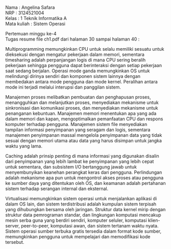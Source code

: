 Nama : Angelina Safara  
NRP : 3124521004  
Kelas : 1 Teknik Informatika A  
Mata kuliah : Sistem Operasi 

Pertemuan minggu ke-4  
Tugas resume file ch1.pdf dari halaman 30 sampai halaman 40 :  

Multiprogramming memungkinkan CPU untuk selalu memiliki sesuatu untuk dieksekusi dengan mengatur pekerjaan dalam memori, sementara timesharing adalah perpanjangan logis di mana CPU sering beralih pekerjaan sehingga pengguna dapat berinteraksi dengan setiap pekerjaan saat sedang berjalan. Operasi mode ganda memungkinkan OS untuk melindungi dirinya sendiri dan komponen sistem lainnya dengan membedakan antara mode pengguna dan mode kernel. Peralihan antara mode ini terjadi melalui interupsi dan panggilan sistem.

Manajemen proses melibatkan pembuatan dan penghapusan proses, menangguhkan dan melanjutkan proses, menyediakan mekanisme untuk sinkronisasi dan komunikasi proses, dan menyediakan mekanisme untuk penanganan kebuntuan. Manajemen memori menentukan apa yang ada dalam memori dan kapan, mengoptimalkan pemanfaatan CPU dan respons komputer terhadap pengguna. Manajemen sistem file menyediakan tampilan informasi penyimpanan yang seragam dan logis, sementara manajemen penyimpanan massal mengelola penyimpanan data yang tidak sesuai dengan memori utama atau data yang harus disimpan untuk jangka waktu yang lama.

Caching adalah prinsip penting di mana informasi yang digunakan disalin dari penyimpanan yang lebih lambat ke penyimpanan yang lebih cepat untuk sementara, dan subsistem I/O bertanggung jawab untuk menyembunyikan keanehan perangkat keras dari pengguna. Perlindungan adalah mekanisme apa pun untuk mengontrol akses proses atau pengguna ke sumber daya yang ditentukan oleh OS, dan keamanan adalah pertahanan sistem terhadap serangan internal dan eksternal.

Virtualisasi memungkinkan sistem operasi untuk menjalankan aplikasi di dalam OS lain, dan sistem terdistribusi adalah kumpulan sistem terpisah yang dihubungkan bersama oleh jaringan. Struktur data kernel mirip dengan struktur data pemrograman standar, dan lingkungan komputasi mencakup mesin serba guna yang berdiri sendiri, komputer seluler, komputasi klien-server, peer-to-peer, komputasi awan, dan sistem tertanam waktu nyata. Sistem operasi sumber terbuka gratis tersedia dalam format kode sumber, memungkinkan pengguna untuk mempelajari dan memodifikasi kode tersebut.
